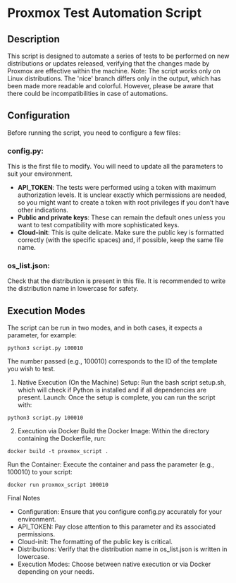 # Proxmox Test Automation Script
## Description
This script is designed to automate a series of tests to be performed on new distributions or updates released, verifying that the changes made by Proxmox are effective within the machine. Note: The script works only on Linux distributions.
The 'nice' branch differs only in the output, which has been made more readable and colorful. However, please be aware that there could be incompatibilities in case of automations.

## Configuration
Before running the script, you need to configure a few files:

### config.py:
This is the first file to modify. You will need to update all the parameters to suit your environment.

- **API_TOKEN**: The tests were performed using a token with maximum authorization levels. It is unclear exactly which permissions are needed, so you might want to create a token with root privileges if you don’t have other indications.
- **Public and private keys**: These can remain the default ones unless you want to test compatibility with more sophisticated keys.
- **Cloud-init**: This is quite delicate. Make sure the public key is formatted correctly (with the specific spaces) and, if possible, keep the same file name.
### os_list.json:
Check that the distribution is present in this file. It is recommended to write the distribution name in lowercase for safety.

## Execution Modes
The script can be run in two modes, and in both cases, it expects a parameter, for example:
```
python3 script.py 100010
```
The number passed (e.g., 100010) corresponds to the ID of the template you wish to test.

1. Native Execution (On the Machine)
Setup:
Run the bash script setup.sh, which will check if Python is installed and if all dependencies are present.
Launch:
Once the setup is complete, you can run the script with:
```
python3 script.py 100010
```
2. Execution via Docker
Build the Docker Image:
Within the directory containing the Dockerfile, run:
```
docker build -t proxmox_script .
```
Run the Container:
Execute the container and pass the parameter (e.g., 100010) to your script:
```
docker run proxmox_script 100010
```
Final Notes
- Configuration: Ensure that you configure config.py accurately for your environment.
- API_TOKEN: Pay close attention to this parameter and its associated permissions.
- Cloud-init: The formatting of the public key is critical.
- Distributions: Verify that the distribution name in os_list.json is written in lowercase.
- Execution Modes: Choose between native execution or via Docker depending on your needs.

